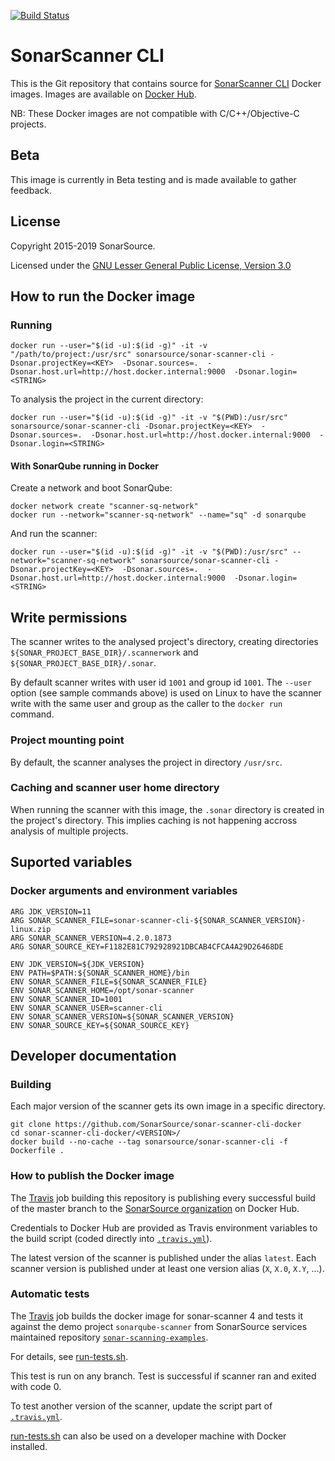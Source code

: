 [![Build Status](https://travis-ci.org/SonarSource/sonar-scanner-cli-docker.svg?branch=master)](https://travis-ci.org/SonarSource/sonar-scanner-cli-docker)

# SonarScanner CLI

This is the Git repository that contains source for [SonarScanner CLI](https://github.com/SonarSource/sonar-scanner-cli)
Docker images.
Images are available on [Docker Hub](https://hub.docker.com/r/sonarsource/sonar-scanner-cli).

NB: These Docker images are not compatible with C/C++/Objective-C projects.

## Beta

This image is currently in Beta testing and is made available to gather
feedback.

## License

Copyright 2015-2019 SonarSource.

Licensed under the [GNU Lesser General Public License, Version 3.0](http://www.gnu.org/licenses/lgpl.txt)

## How to run the Docker image

### Running

```
docker run --user="$(id -u):$(id -g)" -it -v "/path/to/project:/usr/src" sonarsource/sonar-scanner-cli -Dsonar.projectKey=<KEY>  -Dsonar.sources=.  -Dsonar.host.url=http://host.docker.internal:9000  -Dsonar.login=<STRING>
```

To analysis the project in the current directory:

```
docker run --user="$(id -u):$(id -g)" -it -v "$(PWD):/usr/src" sonarsource/sonar-scanner-cli -Dsonar.projectKey=<KEY>  -Dsonar.sources=.  -Dsonar.host.url=http://host.docker.internal:9000  -Dsonar.login=<STRING>
```

#### With SonarQube running in Docker

Create a network and boot SonarQube:

```
docker network create "scanner-sq-network"
docker run --network="scanner-sq-network" --name="sq" -d sonarqube
```

And run the scanner:

```
docker run --user="$(id -u):$(id -g)" -it -v "$(PWD):/usr/src" --network="scanner-sq-network" sonarsource/sonar-scanner-cli -Dsonar.projectKey=<KEY>  -Dsonar.sources=.  -Dsonar.host.url=http://host.docker.internal:9000  -Dsonar.login=<STRING>
```

## Write permissions

The scanner writes to the analysed project's directory,
creating directories `${SONAR_PROJECT_BASE_DIR}/.scannerwork` and
`${SONAR_PROJECT_BASE_DIR}/.sonar`.

By default scanner writes with user id `1001` and group id `1001`. The `--user`
option (see sample commands above) is used on Linux to have the scanner write
with the same user and group as the caller to the `docker run` command.

### Project mounting point

By default, the scanner analyses the project in directory `/usr/src`.

### Caching and scanner user home directory

When running the scanner with this image, the `.sonar` directory is created in
the project's directory. This implies caching is not happening accross analysis
of multiple projects.

## Suported variables

### Docker arguments and environment variables

```
ARG JDK_VERSION=11
ARG SONAR_SCANNER_FILE=sonar-scanner-cli-${SONAR_SCANNER_VERSION}-linux.zip
ARG SONAR_SCANNER_VERSION=4.2.0.1873
ARG SONAR_SOURCE_KEY=F1182E81C792928921DBCAB4CFCA4A29D26468DE

ENV JDK_VERSION=${JDK_VERSION}
ENV PATH=$PATH:${SONAR_SCANNER_HOME}/bin
ENV SONAR_SCANNER_FILE=${SONAR_SCANNER_FILE}
ENV SONAR_SCANNER_HOME=/opt/sonar-scanner
ENV SONAR_SCANNER_ID=1001
ENV SONAR_SCANNER_USER=scanner-cli
ENV SONAR_SCANNER_VERSION=${SONAR_SCANNER_VERSION}
ENV SONAR_SOURCE_KEY=${SONAR_SOURCE_KEY}
```

## Developer documentation

### Building

Each major version of the scanner gets its own image in a specific directory.

```
git clone https://github.com/SonarSource/sonar-scanner-cli-docker
cd sonar-scanner-cli-docker/<VERSION>/
docker build --no-cache --tag sonarsource/sonar-scanner-cli -f Dockerfile .
```

### How to publish the Docker image

The [Travis](https://travis-ci.org/SonarSource/sonar-scanner-cli-docker) job
building this repository is publishing every successful build of the master
branch to the [SonarSource organization](https://hub.docker.com/r/sonarsource/sonar-scanner-cli)
on Docker Hub.

Credentials to Docker Hub are provided as Travis environment variables to the
build script (coded directly into [`.travis.yml`](.travis.yml)).

The latest version of the scanner is published under the alias `latest`. Each
scanner version is published under at least one version alias
(`X`, `X.0`, `X.Y`, ...).

### Automatic tests

The [Travis](https://travis-ci.org/SonarSource/sonar-scanner-cli-docker) job
builds the docker image for sonar-scanner 4 and tests it against the demo
project `sonarqube-scanner` from SonarSource services maintained repository
[`sonar-scanning-examples`](https://github.com/SonarSource/sonar-scanning-examples).

For details, see [run-tests.sh](run-tests.sh).

This test is run on any branch. Test is successful if scanner ran and exited
with code 0.

To test another version of the scanner, update the script part of [`.travis.yml`](.travis.yml).

[run-tests.sh](run-tests.sh) can also be used on a developer machine with Docker
installed.
